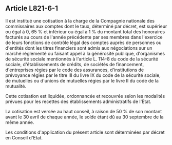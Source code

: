 Article L821-6-1
----
Il est institué une cotisation à la charge de la Compagnie nationale des
commissaires aux comptes dont le taux, déterminé par décret, est supérieur ou
égal à 0, 65 % et inférieur ou égal à 1 % du montant total des honoraires
facturés au cours de l'année précédente par ses membres dans l'exercice de leurs
fonctions de contrôle légal des comptes auprès de personnes ou d'entités dont
les titres financiers sont admis aux négociations sur un marché réglementé ou
faisant appel à la générosité publique, d'organismes de sécurité sociale
mentionnés à l'article L. 114-8 du code de la sécurité sociale, d'établissements
de crédits, de sociétés de financement, d'entreprises régies par le code des
assurances, d'institutions de prévoyance régies par le titre III du livre IX du
code de la sécurité sociale, de mutuelles ou d'unions de mutuelles régies par le
livre II du code de la mutualité.

Cette cotisation est liquidée, ordonnancée et recouvrée selon les modalités
prévues pour les recettes des établissements administratifs de l'Etat.

La cotisation est versée au haut conseil, à raison de 50 % de son montant avant
le 30 avril de chaque année, le solde étant dû au 30 septembre de la même année.

Les conditions d'application du présent article sont déterminées par décret en
Conseil d'Etat.
